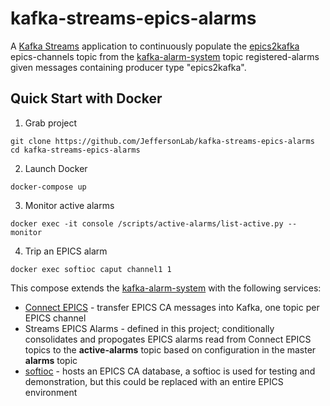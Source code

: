 # kafka-streams-epics-alarms
A [Kafka Streams](https://kafka.apache.org/documentation/streams/) application to continuously populate the [epics2kafka](https://github.com/JeffersonLab/epics2kafka) epics-channels topic from the [kafka-alarm-system](https://github.com/JeffersonLab/kafka-alarm-system) topic registered-alarms given messages containing producer type "epics2kafka".  

## Quick Start with Docker 
1. Grab project
```
git clone https://github.com/JeffersonLab/kafka-streams-epics-alarms
cd kafka-streams-epics-alarms
```
2. Launch Docker
```
docker-compose up
```
3. Monitor active alarms
```
docker exec -it console /scripts/active-alarms/list-active.py --monitor
```
4. Trip an EPICS alarm  
```
docker exec softioc caput channel1 1
```

This compose extends the [kafka-alarm-system](https://github.com/JeffersonLab/kafka-alarm-system) with the following services:
   - [Connect EPICS](https://github.com/JeffersonLab/epics2kafka) - transfer EPICS CA messages into Kafka, one topic per EPICS channel
   - Streams EPICS Alarms - defined in this project; conditionally consolidates and propogates EPICS alarms read from Connect EPICS topics to the __active-alarms__ topic based on configuration in the master __alarms__ topic
   - [softioc](https://github.com/JeffersonLab/softioc) - hosts an EPICS CA database, a softioc is used for testing and demonstration, but this could be replaced with an entire EPICS environment
